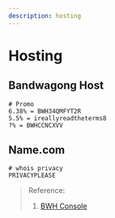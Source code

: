 ```yaml
---
description: hosting
---
```


# Hosting

## Bandwagong Host

```console
# Promo
6.38% = BWH34QMFYT2R
5.5% = ireallyreadtheterms8
?% = BWHCCNCXVV
```

## Name.com

```console
# whois privacy
PRIVACYPLEASE
```

> Reference:
>
> 1. [BWH Console](https://bwh88.net/index.php)
